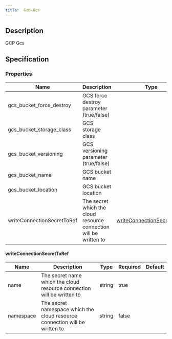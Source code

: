 ```yaml
---
title:  Gcp-Gcs
---
```


## Description

GCP Gcs

## Specification


### Properties

 Name | Description | Type | Required | Default 
 ------------ | ------------- | ------------- | ------------- | ------------- 
 gcs_bucket_force_destroy | GCS force destroy parameter (true/false) |  | true |  
 gcs_bucket_storage_class | GCS storage class |  | true |  
 gcs_bucket_versioning | GCS versioning parameter (true/false) |  | true |  
 gcs_bucket_name | GCS bucket name |  | true |  
 gcs_bucket_location | GCS bucket location |  | true |  
 writeConnectionSecretToRef | The secret which the cloud resource connection will be written to | [writeConnectionSecretToRef](#writeConnectionSecretToRef) | false |  


#### writeConnectionSecretToRef

 Name | Description | Type | Required | Default 
 ------------ | ------------- | ------------- | ------------- | ------------- 
 name | The secret name which the cloud resource connection will be written to | string | true |  
 namespace | The secret namespace which the cloud resource connection will be written to | string | false |  
